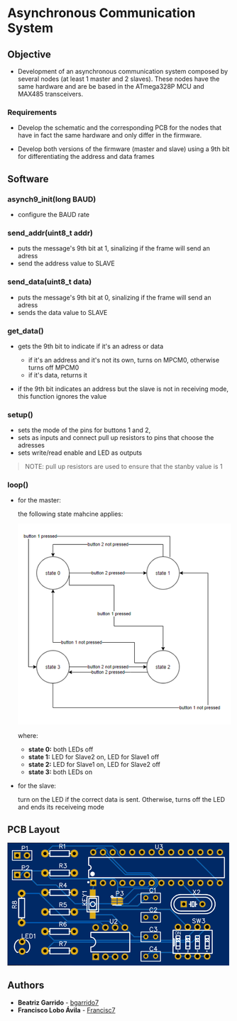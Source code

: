 # Asynchronous Communication System

## Objective

  - Development of an asynchronous communication system composed by several nodes (at least 1 master and 2 slaves). These nodes have the same hardware and are be based in the ATmega328P MCU and MAX485 transceivers. 

### Requirements

  - Develop the schematic and the corresponding PCB for the nodes that have in fact the same hardware and only differ in the firmware. 

  - Develop both versions of the firmware (master and slave) using a 9th bit for differentiating the address and data frames
  
## Software

### asynch9_init(long BAUD)

  - configure the BAUD rate

### send_addr(uint8_t addr) 

  - puts the message's 9th bit at 1, sinalizing if the frame will send an adress
  - send the address value to SLAVE

### send_data(uint8_t data) 

  - puts the message's 9th bit at 0, sinalizing if the frame will send an adress
  - sends the data value to SLAVE

### get_data() 

  - gets the 9th bit to indicate if it's an adress or data
    - if it's an address and it's not its own, turns on MPCM0, otherwise turns off MPCM0
    - if it's data, returns it
    
  - if the 9th bit indicates an address but the slave is not in receiving mode, this function ignores the value

### setup()

- sets the mode of the pins for buttons 1 and 2,
- sets as inputs and connect pull up resistors to pins that choose the adresses
- sets write/read enable and LED as outputs

> NOTE: pull up resistors are used to ensure that the stanby value is 1

###  loop()

 - for the master:
    
    the following state mahcine applies:
    
    <img src="https://github.com/bgarrido7/feup-sele/blob/master/Async%20Project/asynch9_T4B10/images/state%20machine.PNG" width=500>
    
    where:
      -  **state 0:** both LEDs off 
      -  **state 1:** LED for Slave2 on, LED for Slave1 off
      -  **state 2:** LED for Slave1 on, LED for Slave2 off
      -  **state 3:** both LEDs on
      
  - for the slave:
  
    turn on the LED if the correct data is sent. Otherwise, turns off the LED and ends its receiveing mode

## PCB Layout

<img src=https://github.com/bgarrido7/feup-sele/blob/master/Async%20Project/asynch9_T4B10/images/pcb.png width="500">
  

## Authors

* **Beatriz Garrido** - [bgarrido7](https://github.com/bgarrido7)
* **Francisco Lobo Ávila** - [Francisc7](https://github.com/Francisc7)

